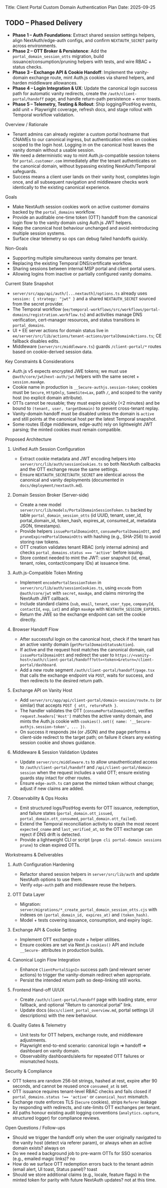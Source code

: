 Title: Client Portal Custom Domain Authentication Plan
Date: 2025-09-25

## TODO – Phased Delivery
- **Phase 1 – Auth Foundations**: Extract shared session settings helpers, align NextAuth/edge-auth configs, and confirm `NEXTAUTH_SECRET` parity across environments.
- **Phase 2 – OTT Broker & Persistence**: Add the `portal_domain_session_otts` migration, build issuance/consumption/pruning helpers with tests, and wire RBAC + status checks.
- **Phase 3 – Exchange API & Cookie Handoff**: Implement the vanity-domain exchange route, mint Auth.js cookies via shared helpers, and harden middleware allowances.
- **Phase 4 – Login Integration & UX**: Update the canonical login success path for automatic vanity redirects, create the `/auth/client-portal/handoff` page, and handle return-path persistence + error toasts.
- **Phase 5 – Telemetry, Testing & Rollout**: Ship logging/PostHog events, add unit + Playwright coverage, refresh docs, and stage rollout with Temporal workflow validation.

Overview / Rationale
- Tenant admins can already register a custom portal hostname that CNAMEs to our canonical ingress, but authentication relies on cookies scoped to the login host. Logging in on the canonical host leaves the vanity domain without a usable session.
- We need a deterministic way to mint Auth.js-compatible session tokens for `portal.customer.com` immediately after the tenant authenticates on the canonical domain, without bypassing existing NextAuth/Temporal safeguards.
- Success means a client user lands on their vanity host, completes login once, and all subsequent navigation and middleware checks work identically to the existing canonical experience.

Goals
- Make NextAuth session cookies work on active customer domains backed by the `portal_domains` workflow.
- Provide an auditable one-time token (OTT) handoff from the canonical login flow to the vanity domain using Auth.js JWT helpers.
- Keep the canonical host behaviour unchanged and avoid reintroducing multiple session systems.
- Surface clear telemetry so ops can debug failed handoffs quickly.

Non-Goals
- Supporting multiple simultaneous vanity domains per tenant.
- Replacing the existing Temporal DNS/certificate workflow.
- Sharing sessions between internal MSP portal and client portal users.
- Allowing logins from inactive or partially configured vanity domains.

Current State Snapshot
- `server/src/app/api/auth/[...nextauth]/options.ts` already uses `session: { strategy: "jwt" }` and a shared `NEXTAUTH_SECRET` sourced from the secret provider.
- The Temporal workflow (`ee/temporal-workflows/src/workflows/portal-domains/registration.workflow.ts`) and activities manage DNS verification, cert-manager resources, and status transitions in `portal_domains`.
- UI + EE server actions for domain status live in `ee/server/src/lib/actions/tenant-actions/portalDomainActions.ts`; CE fallback disables edits.
- Middleware (`server/src/middleware.ts`) guards `/client-portal/*` routes based on cookie-derived session data.

Key Constraints & Considerations
- Auth.js v5 expects encrypted JWE tokens; we must use `@auth/core/jwt`/`next-auth/jwt` helpers with the same secret + `session.maxAge`.
- Cookie name in production is `__Secure-authjs.session-token`; cookies must be `Secure`, `HttpOnly`, `SameSite=Lax`, path `/`, and scoped to the vanity host (no explicit domain attribute).
- OTTs cannot be reusable; they must expire quickly (<2 minutes) and be bound to `(tenant, user, targetDomain)` to prevent cross-tenant replay.
- Vanity-domain handoff must be disabled unless the domain is `active` and still points at the canonical host per the latest Temporal snapshot.
- Some routes (Edge middleware, edge-auth) rely on lightweight JWT parsing; the minted cookies must remain compatible.

Proposed Architecture
1. Unified Auth Session Configuration
   - Extract cookie metadata and JWT encoding helpers into `server/src/lib/auth/sessionCookies.ts` so both NextAuth callbacks and the OTT exchange reuse the same settings.
   - Ensure `NEXTAUTH_SECRET`/`AUTH_SECRET` are identical across the canonical and vanity deployments (documented in `docs/deployment/nextauth.md`).

2. Domain Session Broker (Server-side)
   - Create a new model `server/src/lib/models/PortalDomainSessionToken.ts` backed by table `portal_domain_session_otts` (id UUID, tenant, user_id, portal_domain_id, token_hash, expires_at, consumed_at, metadata JSON, timestamps).
   - Provide helpers `issuePortalDomainOtt`, `consumePortalDomainOtt`, and `pruneExpiredPortalDomainOtts` with hashing (e.g., SHA-256) to avoid storing raw tokens.
   - OTT creation validates tenant RBAC (only internal admins) and checks `portal_domains.status === 'active'` before issuing.
   - Store context needed to mint the JWT: user snapshot (id, email, tenant, roles, contact/company IDs) at issuance time.

3. Auth.js-Compatible Token Minting
   - Implement `encodePortalSessionToken` in `server/src/lib/auth/sessionCookies.ts`, using `encode` from `@auth/core/jwt` with `secret`, `maxAge`, and claims mirroring the NextAuth JWT callback.
   - Include standard claims (`sub`, `email`, `tenant`, `user_type`, `companyId`, `contactId`, `exp`, `iat`) and align `maxAge` with `NEXTAUTH_SESSION_EXPIRES`.
   - Return the JWE so the exchange endpoint can set the cookie directly.

4. Browser Handoff Flow
   - After successful login on the canonical host, check if the tenant has an active vanity domain (`getPortalDomainStatusAction`).
   - If active and the request host matches the canonical domain, call `issuePortalDomainOtt` and redirect the user to `https://<vanity-host>/auth/client-portal/handoff?ott=<token>&return=/client-portal/dashboard`.
   - Add a new route segment `/auth/client-portal/handoff/page.tsx` that calls the exchange endpoint via `POST`, waits for success, and then redirects to the desired return path.

5. Exchange API on Vanity Host
   - Add `server/src/app/api/client-portal/domain-session/route.ts` (or similar) that accepts `POST { ott, returnPath }`.
   - The handler validates the OTT (`consumePortalDomainOtt`), verifies `request.headers['Host']` matches the active vanity domain, and mints the Auth.js cookie with `cookies().set({ name: '__Secure-authjs.session-token', ... })`.
   - On success it responds `204` (or JSON) and the page performs a client-side redirect to the target path; on failure it clears any existing session cookie and shows guidance.

6. Middleware & Session Validation Updates
   - Update `server/src/middleware.ts` to allow unauthenticated access to `/auth/client-portal/handoff` and `/api/client-portal/domain-session` when the request includes a valid OTT; ensure existing guards stay intact for other routes.
   - Ensure `edge-auth.ts` can parse the minted token without change; adjust if new claims are added.

7. Observability & Ops Hooks
   - Emit structured logs/PostHog events for OTT issuance, redemption, and failure states (`portal_domain.ott_issued`, `portal_domain.ott_consumed`, `portal_domain.ott_failed`).
   - Extend the Temporal reconciliation activity to stash the most recent `expected_cname` and `last_verified_at`, so the OTT exchange can reject if DNS drift is detected.
   - Provide a lightweight CLI or script (`pnpm cli portal-domain sessions prune`) to clean expired OTTs.

Workstreams & Deliverables
1. Auth Configuration Hardening
   - Refactor shared session helpers in `server/src/lib/auth` and update NextAuth options to use them.
   - Verify `edge-auth` path and middleware reuse the helpers.

2. OTT Data Layer
   - Migration: `server/migrations/*_create_portal_domain_session_otts.cjs` with indexes on `(portal_domain_id, expires_at)` and `(token_hash)`.
   - Model + tests covering issuance, consumption, and expiry logic.

3. Exchange API & Cookie Setting
   - Implement OTT exchange route + helper utilities.
   - Ensure cookies are set via Next.js `cookies()` API and include `__Secure-` attributes in production builds.

4. Canonical Login Flow Integration
   - Enhance `ClientPortalSignIn` success path (and relevant server actions) to trigger the vanity-domain redirect when appropriate.
   - Persist the intended return path so deep-linking still works.

5. Frontend Hand-off UI/UX
   - Create `/auth/client-portal/handoff` page with loading state, error fallback, and optional "Return to canonical portal" link.
   - Update docs (`docs/client_portal_overview.md`, portal settings UI descriptions) with the new behaviour.

6. Quality Gates & Telemetry
   - Unit tests for OTT helpers, exchange route, and middleware adjustments.
   - Playwright end-to-end scenario: canonical login ➔ handoff ➔ dashboard on vanity domain.
   - Observability dashboards/alerts for repeated OTT failures or mismatched hosts.

Security & Compliance
- OTT tokens are random 256-bit strings, hashed at rest, expire after 90 seconds, and cannot be reused once `consumed_at` is set.
- OTT issuance requires tenant-level RBAC checks and fails closed if `portal_domains.status !== 'active'` or `canonical_host` mismatch.
- Exchange route enforces TLS (`Secure` cookies), strips `Referer` leakage by responding with redirects, and rate-limits OTT exchanges per tenant.
- All paths honour existing audit logging conventions (`analytics.capture`, structured logger) for compliance reviews.

Open Questions / Follow-ups
- Should we trigger the handoff only when the user originally navigated to the vanity host (detect via referer param), or always when an active domain exists? always on
- Do we need a background job to pre-warm OTTs for SSO scenarios (e.g., emailed magic links)? no
- How do we surface OTT redemption errors back to the tenant admin (email alert, UI toast, Status panel)? toast
- Should we store additional claims (e.g., locale, feature flags) in the minted token for parity with future NextAuth updates? not at this time.
